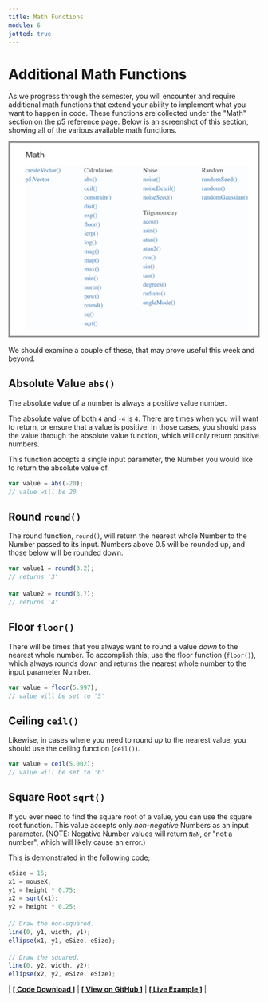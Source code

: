 ```yaml
---
title: Math Functions
module: 6
jotted: true
---
```


# Additional Math Functions

As we progress through the semester, you will encounter and require additional math functions that extend your ability to implement what you want to happen in code. These functions are collected under the "Math" section on the p5 reference page. Below is an screenshot of this section, showing all of the various available math functions.

![Math functions available in p5](../imgs/math-functions.png "A list of available math functions in p5, as found on the p5 reference page")

We should examine a couple of these, that may prove useful this week and beyond.

## Absolute Value `abs()`

The absolute value of a number is always a positive value number.

The absolute value of both `4` and `-4` is `4`.  There are times when you will want to return, or ensure that a value is positive. In those cases, you should pass the value through the absolute value function, which will only return positive numbers.

This function accepts a single input parameter, the Number you would like to return the absolute value of.

```js
var value = abs(-20);
// value will be 20
```

## Round `round()`

The round function, `round()`, will return the nearest whole Number to the Number passed to its input. Numbers above 0.5 will be rounded up, and those below will be rounded down.

```js
var value1 = round(3.2);
// returns '3'

var value2 = round(3.7);
// returns '4'
```

## Floor `floor()`

There will be times that you always want to round a value _down_ to the nearest whole number. To accomplish this, use the floor function (`floor()`), which always rounds down and returns the nearest whole number to the input parameter Number.

```js
var value = floor(5.997);
// value will be set to '5'
```

## Ceiling `ceil()`

Likewise, in cases where you need to round _up_ to the nearest value, you should use the ceiling function (`ceil()`).

```js
var value = ceil(5.002);
// value will be set to '6'
```

## Square Root `sqrt()`

If you ever need to find the square root of a value, you can use the square root function. This value accepts only _non-negative_ Numbers as an input parameter. (NOTE: Negative Number values will return `NaN`, or "not a number", which will likely cause an error.)

This is demonstrated in the following code;

```js
eSize = 15;
x1 = mouseX;
y1 = height * 0.75;
x2 = sqrt(x1);
y2 = height * 0.25;

// Draw the non-squared.
line(0, y1, width, y1);
ellipse(x1, y1, eSize, eSize);

// Draw the squared.
line(0, y2, width, y2);
ellipse(x2, y2, eSize, eSize);
```


<div id="jotted-demo-1" class=""></div>
</div>
<script>
    new Jotted(document.querySelector("#jotted-demo-1"), {
    files: [
        {
            type: "js",
            url:"https://raw.githubusercontent.com/Montana-Media-Arts/120_CreativeCoding/master/lecture_code/06/05_sqrt_01/sketch.js"
        },
        {
            type: "html",
            url:"../../../p5_resources/index.html"
    }],
    // plugins: [ "codemirror", "console" ]
    plugins: [ "codemirror" ]
});
</script>

| [**[ Code Download ]**](https://github.com/Montana-Media-Arts/120_CreativeCoding/raw/master/lecture_code/06/05_sqrt_01/05_sqrt_01.zip) | [**[ View on GitHub ]**](https://github.com/Montana-Media-Arts/120_CreativeCoding/raw/master/lecture_code/06/05_sqrt_01/) | [**[ Live Example ]**](https://montana-media-arts.github.io/120_CreativeCoding/lecture_code/06/05_sqrt_01/) |
